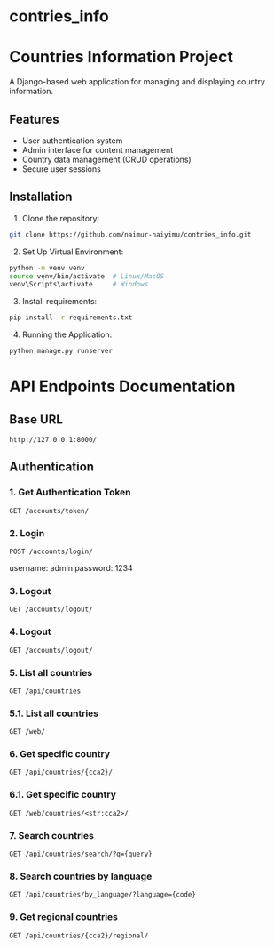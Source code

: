 ﻿# contries_info
# Countries Information Project

A Django-based web application for managing and displaying country information.

## Features
- User authentication system
- Admin interface for content management
- Country data management (CRUD operations)
- Secure user sessions

## Installation
1. Clone the repository:
```bash
git clone https://github.com/naimur-naiyimu/contries_info.git
```
2. Set Up Virtual Environment:
```bash
python -m venv venv
source venv/bin/activate  # Linux/MacOS
venv\Scripts\activate     # Windows
```
3. Install requirements:
```bash
pip install -r requirements.txt
```
4. Running the Application:
```bash
python manage.py runserver
```

# API Endpoints Documentation

## Base URL
```http://127.0.0.1:8000/```

## Authentication

### 1. Get Authentication Token
```http
GET /accounts/token/
```
### 2. Login
```http
POST /accounts/login/
```
username: admin
password: 1234

### 3. Logout
```http
GET /accounts/logout/
```
### 4. Logout
```http
GET /accounts/logout/
```
### 5. List all countries
```http
GET /api/countries
```
### 5.1. List all countries
```http
GET /web/
```
### 6. Get specific country
```http
GET /api/countries/{cca2}/
```
### 6.1. Get specific country
```http
GET /web/countries/<str:cca2>/
```
### 7. Search countries
```http
GET /api/countries/search/?q={query}
```
### 8. Search countries by language 
```http
GET /api/countries/by_language/?language={code}
```
### 9. Get regional countries
```http
GET /api/countries/{cca2}/regional/ 
```


